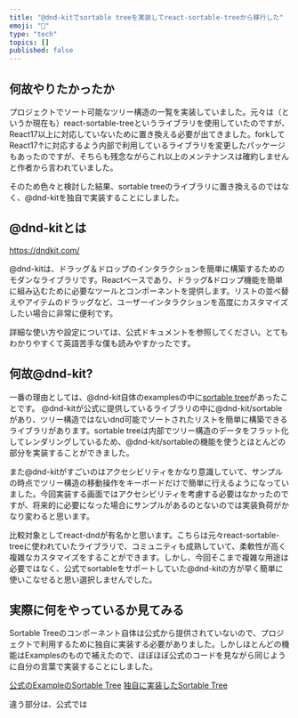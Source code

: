 ```yaml
---
title: "@dnd-kitでsortable treeを実装してreact-sortable-treeから移行した"
emoji: "🎄"
type: "tech"
topics: []
published: false
---
```


## 何故やりたかったか

プロジェクトでソート可能なツリー構造の一覧を実装していました。元々は（というか現在も）react-sortable-treeというライブラリを使用していたのですが、React17以上に対応していないために置き換える必要が出てきました。forkしてReact17↑に対応するよう内部で利用しているライブラリを変更したパッケージもあったのですが、そちらも残念ながらこれ以上のメンテナンスは確約しませんと作者から言われていました。

そのため色々と検討した結果、sortable treeのライブラリに置き換えるのではなく、@dnd-kitを独自で実装することにしました。

## @dnd-kitとは

https://dndkit.com/

@dnd-kitは、ドラッグ＆ドロップのインタラクションを簡単に構築するためのモダンなライブラリです。Reactベースであり、ドラッグ&ドロップ機能を簡単に組み込むために必要なツールとコンポーネントを提供します。リストの並べ替えやアイテムのドラッグなど、ユーザーインタラクションを高度にカスタマイズしたい場合に非常に便利です。

詳細な使い方や設定については、公式ドキュメントを参照してください。とてもわかりやすくて英語苦手な僕も読みやすかったです。

## 何故@dnd-kit?

一番の理由としては、@dnd-kit自体のexamplesの中に[sortable tree](https://master--5fc05e08a4a65d0021ae0bf2.chromatic.com/?path=/story/examples-tree-sortable--all-features)があったことです。
@dnd-kitが公式に提供しているライブラリの中に@dnd-kit/sortableがあり、ツリー構造ではないdnd可能でソートされたリストを簡単に構築できるライブラリがあります。sortable treeは内部でツリー構造のデータをフラット化してレンダリングしているため、@dnd-kit/sortableの機能を使うとほとんどの部分を実装することができました。

また@dnd-kitがすごいのはアクセシビリティをかなり意識していて、サンプルの時点でツリー構造の移動操作をキーボードだけで簡単に行えるようになっていました。今回実装する画面ではアクセシビリティを考慮する必要はなかったのですが、将来的に必要になった場合にサンプルがあるのとないのでは実装負荷がかなり変わると思います。

比較対象としてreact-dndが有名かと思います。こちらは元々react-sortable-treeに使われていたライブラリで、コミュニティも成熟していて、柔軟性が高く複雑なカスタマイズをすることができます。しかし、今回そこまで複雑な用途は必要ではなく、公式でsortableをサポートしていた@dnd-kitの方が早く簡単に使いこなせると思い選択しませんでした。

## 実際に何をやっているか見てみる

Sortable Treeのコンポーネント自体は公式から提供されていないので、プロジェクトで利用するために独自に実装する必要がありました。しかしほとんどの機能はExamplesのもので補えたので、ほぼほぼ公式のコードを見ながら同じように自分の言葉で実装することにしました。

[公式のExampleのSortable Tree](https://github.com/clauderic/dnd-kit/blob/master/stories/3%20-%20Examples/Tree/SortableTree.tsx)
[独自に実装したSortable Tree](https://github.com/tongari07/sortable-tree-poc/blob/main/src/components/SortableTree/index.tsx)

違う部分は、公式では
